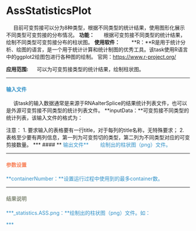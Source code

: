 # AssStatisticsPlot

&nbsp;&nbsp;&nbsp;&nbsp;&nbsp;目前可变剪接可以分为8种类型，根据不同类型的统计结果，使用图形化展示不同类型可变剪接的分布情况。
**功能：**
　&nbsp;&nbsp;根据可变剪接不同类型的统计结果，绘制不同类型可变剪接分布的柱状图。
**使用软件：**
　　**R：**R是用于统计分析、绘图的语言，是一个用于统计计算和统计制图的优秀工具。该task使用R语言中的ggplot2绘图包进行各种图的绘制。
官网：https://www.r-project.org/

**应用范围:**
&nbsp;&nbsp;&nbsp;&nbsp;&nbsp;可以为可变剪接类型的统计结果，绘制柱状图。
***
#### **<i class="glyphicon glyphicon-log-in" aria-hidden="true" style="color:#3090C7"></i><span style="color:#3090C7"> 输入文件**
&nbsp;&nbsp;&nbsp;&nbsp;&nbsp;该task的输入数据通常是来源于RNAalterSplice的结果统计列表文件，也可以是外源可变剪接不同类型的统计列表文件。
**inputData：**可变剪接不同类型的统计列表，该输入文件的格式为：
<div style="text-align:center">
	<img data-src="1.png" width="200px" ></img>
</div>
注意：
1.	要求输入的表格要有一行title，对于每列的title名称，无特殊要求； 
2.	表格至少要有两列信息，第一列为可变剪切的类型，第二列为不同类型对应的可变剪接数量。
***
#### **<i class="glyphicon glyphicon-log-out" aria-hidden="true" style="color:#3090C7"></i><span style="color:#3090C7"> 输出文件**
　　绘制出的柱状图（png）文件。

***
#### **<i class="fa fa-cog" aria-hidden="true" style="color:#F88158"></i> <span style="color:#F88158">参数设置**
**containerNumber：**设置运行过程中使用到的最多container数。
***
#### **<i class="fa fa-file-text" aria-hidden="true" style="color:#848b79"></i><span style="color:#848b79"> 结果说明**
**\*_statistics.ASS.png：**绘制出的柱状图（png）文件。如：
<div style="text-align:center">
<img data-src="2.png" width="300px" ></img>
</div>
***